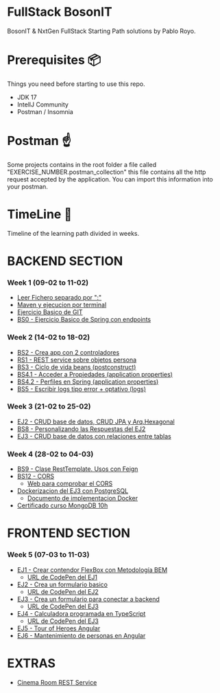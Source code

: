 # FullStack BosonIT
BosonIT & NxtGen FullStack Starting Path solutions by Pablo Royo.

# Prerequisites 📦
Things you need before starting to use this repo.

* JDK 17
* IntellJ Community
* Postman / Insomnia

# Postman  ☝
Some projects contains in the root folder a file called "EXERCISE_NUMBER.postman_collection" 
this file contains all the http request accepted by the application. You can import this information 
into your postman.

# TimeLine 🚩️
Timeline of the learning path divided in weeks.

# BACKEND SECTION

### Week 1 (09-02 to 11-02)
- [Leer Fichero separado por ":"](./Week-1/ex1)
- [Maven y ejecucion por terminal](./Week-1/ex2)
- [Ejercicio Basico de GIT](./Week-1/ex3)
- [BS0 - Ejercicio Basico de Spring con endpoints](./Week-1/ex4)

### Week 2 (14-02 to 18-02)
- [BS2 - Crea app con 2 controladores](./Week-2/ex5)
- [RS1 - REST service sobre objetos persona](./Week-2/ex6)
- [BS3 - Ciclo de vida beans (postconstruct)](./Week-2/ex7)
- [BS4.1 - Acceder a Propiedades (application properties)](./Week-2/ex8)
- [BS4.2 - Perfiles en Spring (application properties)](./Week-2/ex9)
- [BS5 - Escribir logs tipo error + optativo (logs)](./Week-2/ex10)

### Week 3 (21-02 to 25-02)
- [EJ2 - CRUD base de datos, CRUD JPA y Arq.Hexagonal](./Week-3/ex11)
- [BS8 - Personalizando las Respuestas del EJ2](./Week-3/ex12)
- [EJ3 - CRUD base de datos con relaciones entre tablas](./Week-3/ex13)

### Week 4 (28-02 to 04-03)
- [BS9 - Clase RestTemplate. Usos con Feign](./Week-4/ex14)
- [BS12 - CORS](./Week-4/ex15)
  - [Web para comprobar el CORS](./Others/WebCreatePersonasEx15)
- [Dockerizacion del EJ3 con PostgreSQL](./Week-4/ex16)
  - [Documento de implementacion Docker](./Week-4/ex16/Docker.pdf)
- [Certificado curso MongoDB 10h](./Week-4/MongoDB/Proof_Completion_MongoDB.pdf)

# FRONTEND SECTION

### Week 5 (07-03 to 11-03)
- [EJ1 - Crear contendor FlexBox con Metodología BEM](./Week-5/ex17)
  - [URL de CodePen del EJ1](https://codepen.io/pabloroyodev/pen/LYOqqjQ)
- [EJ2 - Crea un formulario basico](./Week-5/ex18)
  - [URL de CodePen del EJ2](https://codepen.io/pabloroyodev/pen/YzEBgPM)
- [EJ3 - Crea un formulario para conectar a backend](./Week-5/ex19)
  - [URL de CodePen del EJ3](https://codepen.io/pabloroyodev/pen/oNoOXKd)
- [EJ4 - Calculadora programada en TypeScript](./Week-5/ex20)
  - [URL de CodePen del EJ3](https://codepen.io/pabloroyodev/pen/NWwZbpY)
- [EJ5 - Tour of Heroes Angular](./Week-5/angular-tour-of-heroes)
- [EJ6 - Mantenimiento de personas en Angular](./Week-5/ex21)

# EXTRAS
- [Cinema Room REST Service](./Others/Cinema-REST)
